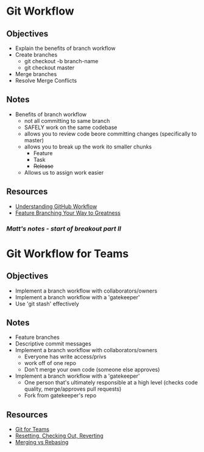 # Git Workflow

## Objectives

- Explain the benefits of branch workflow
- Create branches
  - git checkout -b branch-name
  - git checkout master
- Merge branches
- Resolve Merge Conflicts

## Notes

* Benefits of branch workflow
  - not all committing to same branch
  - SAFELY work on the same codebase
  - allows you to review code beore committing changes (specifically to master)
  - allows you to break up the work ito smaller chunks
    * Feature
    * Task
    * ~~Release~~
  - Allows us to assign work easier

## Resources

- [Understanding GitHub Workflow](https://guides.github.com/introduction/flow/)
- [Feature Branching Your Way to Greatness](https://www.atlassian.com/agile/software-development/branching)






### ***Matt's notes - start of breakout part II***
# Git Workflow for Teams

## Objectives

- Implement a branch workflow with collaborators/owners
- Implement a branch workflow with a 'gatekeeper'
- Use 'git stash' effectively

## Notes

- Feature branches
- Descriptive commit messages
- Implement a branch workflow with collaborators/owners
  - Everyone has write access/privs
  - work off of one repo
  - Don't merge your own code (someone else approves)
- Implement a branch workflow with a 'gatekeeper'
  - One person that's ultimately responsible at a high level (checks code quality, merge/approves pull requests)
  - Fork from gatekeeper's repo

## Resources

- [Git for Teams](http://gitforteams.com/)
- [Resetting, Checking Out, Reverting](https://www.atlassian.com/git/tutorials/resetting-checking-out-and-reverting)
- [Merging vs Rebasing](https://www.atlassian.com/git/tutorials/merging-vs-rebasing)